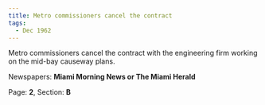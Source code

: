 ```yaml
---  
title: Metro commissioners cancel the contract  
tags:  
  - Dec 1962  
---  
```

  
Metro commissioners cancel the contract with the engineering firm working on the mid-bay causeway plans.  
  
Newspapers: **Miami Morning News or The Miami Herald**  
  
Page: **2**, Section: **B** 
